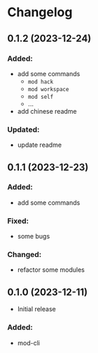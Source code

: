 # Changelog

## 0.1.2 (2023-12-24)

### Added:

- add some commands
    - `mod hack`
    - `mod workspace`
    - `mod self`
    - ...
- add chinese readme

### Updated:

- update readme

## 0.1.1 (2023-12-23)

### Added:

- add some commands

### Fixed:

- some bugs

### Changed:

- refactor some modules

## 0.1.0 (2023-12-11)

- Initial release

### Added:

- mod-cli
